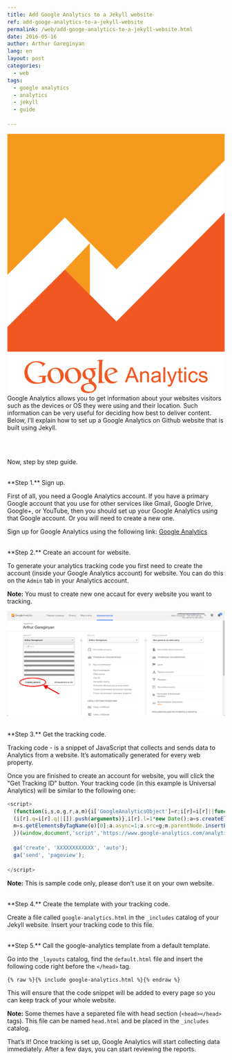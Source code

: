 ```yaml
---
title: Add Google Analytics to a Jekyll website
ref: add-googe-analytics-to-a-jekyll-website
permalink: /web/add-googe-analytics-to-a-jekyll-website.html
date: 2016-05-16
author: Arthur Gareginyan
lang: en
layout: post
categories:
  - web
tags:
  - google analytics
  - analytics
  - jekyll
  - guide

---
```


![thumb](/images/add-googe-analytics-to-a-jekyll-website/analytics-logo.png)
Google Analytics allows you to get information about your websites visitors such as the devices or OS they were using and their location. Such information can be very useful for deciding how best to deliver content. Below, I’ll explain how to set up a Google Analytics on Github website that is built using Jekyll.

<br><br>

Now, step by step guide.


<br>
**Step 1.** Sign up.

First of all, you need a Google Analytics account. If you have a primary Google account that you use for other services like Gmail, Google Drive, Google+, or YouTube, then you should set up your Google Analytics using that Google account. Or you will need to create a new one.

Sign up for Google Analytics using the following link: [Google Analytics](https://www.google.com/analytics/)


<br>
**Step 2.** Create an account for website.

To generate your analytics tracking code you first need to create the account (inside your Google Analytics account) for website. You can do this on the `Admin` tab in your Analytics account.

**Note:** You must to create new one accaut for every website you want to tracking.

![](/images/add-googe-analytics-to-a-jekyll-website/analytics-account.png)


<br>
**Step 3.** Get the tracking code.

Tracking code - is a snippet of JavaScript that collects and sends data to Analytics from a website. It’s automatically generated for every web property.

Once you are finished to create an account for website, you will click the "Get Tracking ID" button. Your tracking code (in this example is Universal Analytics) will be similar to the following one:

```js
<script>
  (function(i,s,o,g,r,a,m){i['GoogleAnalyticsObject']=r;i[r]=i[r]||function(){
  (i[r].q=i[r].q||[]).push(arguments)},i[r].l=1*new Date();a=s.createElement(o),
  m=s.getElementsByTagName(o)[0];a.async=1;a.src=g;m.parentNode.insertBefore(a,m)
  })(window,document,'script','https://www.google-analytics.com/analytics.js','ga');

  ga('create', 'XXXXXXXXXXXX', 'auto');
  ga('send', 'pageview');

</script>
```

**Note:** This is sample code only, please don't use it on your own website.


<br>
**Step 4.** Create the template with your tracking code.

Create a file called `google-analytics.html` in the `_includes` catalog of your Jekyll website. Insert your tracking code to this file.


<br>
**Step 5.** Call the google-analytics template from a default template.

Go into the `_layouts` catalog, find the `default.html` file and insert the following code right before the `</head>` tag.

```
{% raw %}{% include google-analytics.html %}{% endraw %}
```

This will ensure that the code snippet will be added to every page so you can keep track of your whole website.

**Note:** Some themes have a separeted file with head section (`<head></head>` tags). This file can be named `head.html` and be placed in the `_includes` catalog.


That’s it! Once tracking is set up, Google Analytics will start collecting data immediately. After a few days, you can start reviewing the reports.
